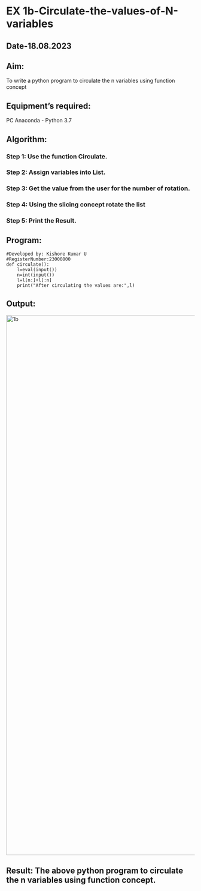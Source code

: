 # EX 1b-Circulate-the-values-of-N-variables
## Date-18.08.2023
## Aim:
To write a python program to circulate the n variables using function concept
## Equipment’s required:
PC
Anaconda - Python 3.7
## Algorithm: 
### Step 1: Use the function Circulate.
### Step 2: Assign variables into List.
### Step 3: Get the value from the user for the number of rotation.
### Step 4: Using the slicing concept rotate the list
### Step 5: Print the Result.

## Program:
```#Program to circulate N values.
#Developed by: Kishore Kumar U
#RegisterNumber:23000800
def circulate():
    l=eval(input())
    n=int(input())
    l=l[n:]+l[:n]
    print("After circulating the values are:",l)
```

## Output:
<img width="1440" alt="1b" src="https://github.com/Kishorekumar22060/Circulate-the-values-of-N-variables/assets/141472136/8241a521-ddae-4cff-95ef-29557c6207af">


## Result: The above python program to circulate the n variables using function concept.
